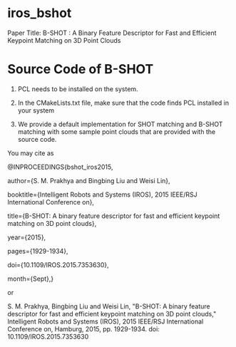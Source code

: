 # iros_bshot

Paper Title: B-SHOT : A Binary Feature Descriptor for Fast and Efficient Keypoint Matching on 3D Point Clouds

# Source Code of B-SHOT

1. PCL needs to be installed on the system.

2. In the CMakeLists.txt file, make sure that the code finds PCL installed in your system

3. We provide a default implementation for SHOT matching and B-SHOT matching with some sample point clouds that are provided with the source code.


You may cite as

@INPROCEEDINGS{bshot_iros2015, 

author={S. M. Prakhya and Bingbing Liu and Weisi Lin}, 

booktitle={Intelligent Robots and Systems (IROS), 2015 IEEE/RSJ International Conference on}, 

title={B-SHOT: A binary feature descriptor for fast and efficient keypoint matching on 3D point clouds}, 

year={2015}, 

pages={1929-1934}, 

doi={10.1109/IROS.2015.7353630}, 

month={Sept},}

or

S. M. Prakhya, Bingbing Liu and Weisi Lin, "B-SHOT: A binary feature descriptor for fast and efficient keypoint matching on 3D point clouds," Intelligent Robots and Systems (IROS), 2015 IEEE/RSJ International Conference on, Hamburg, 2015, pp. 1929-1934.
doi: 10.1109/IROS.2015.7353630
